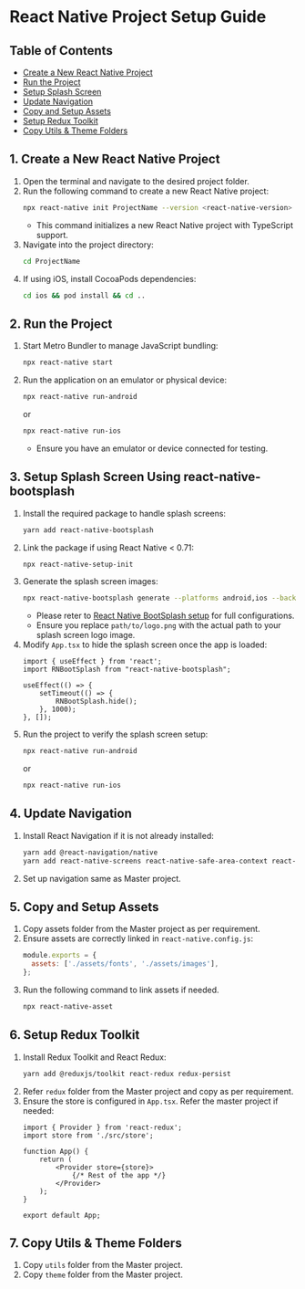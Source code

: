# React Native Project Setup Guide

## Table of Contents

- [Create a New React Native Project](#1-create-a-new-react-native-project)
- [Run the Project](#2-run-the-project)
- [Setup Splash Screen](#3-setup-splash-screen-using-react-native-bootsplash)
- [Update Navigation](#5-update-navigation)
- [Copy and Setup Assets](#5-copy-and-setup-assets)
- [Setup Redux Toolkit](#6-setup-redux-toolkit)
- [Copy Utils & Theme Folders](#7-copy-utils-theme-folders)

## 1. Create a New React Native Project

1. Open the terminal and navigate to the desired project folder.
2. Run the following command to create a new React Native project:
   ```sh
   npx react-native init ProjectName --version <react-native-version> 
   ```
   - This command initializes a new React Native project with TypeScript support.
3. Navigate into the project directory:
   ```sh
   cd ProjectName
   ```
4. If using iOS, install CocoaPods dependencies:
   ```sh
   cd ios && pod install && cd ..
   ```

## 2. Run the Project

1. Start Metro Bundler to manage JavaScript bundling:
   ```sh
   npx react-native start
   ```
2. Run the application on an emulator or physical device:
   ```sh
   npx react-native run-android
   ```
   or
   ```sh
   npx react-native run-ios
   ```
   - Ensure you have an emulator or device connected for testing.

## 3. Setup Splash Screen Using react-native-bootsplash

1. Install the required package to handle splash screens:
   ```sh
   yarn add react-native-bootsplash
   ```
2. Link the package if using React Native < 0.71:
   ```sh
   npx react-native-setup-init
   ```
3. Generate the splash screen images:
   ```sh
   npx react-native-bootsplash generate --platforms android,ios --background-color "#FFFFFF" --logo-path path/to/logo.png
   ```
   - Please reter to [React Native BootSplash setup](https://www.npmjs.com/package/react-native-bootsplash) for full configurations.
   - Ensure you replace `path/to/logo.png` with the actual path to your splash screen logo image.
4. Modify `App.tsx` to hide the splash screen once the app is loaded:
   ```tsx
   import { useEffect } from 'react';
   import RNBootSplash from "react-native-bootsplash";

   useEffect(() => {
       setTimeout(() => {
           RNBootSplash.hide();
       }, 1000);
   }, []);
   ```
5. Run the project to verify the splash screen setup:
   ```sh
   npx react-native run-android
   ```
   or
   ```sh
   npx react-native run-ios
   ```

## 4. Update Navigation

1. Install React Navigation if it is not already installed:
   ```sh
   yarn add @react-navigation/native
   yarn add react-native-screens react-native-safe-area-context react-native-gesture-handler react-native-reanimated react-native-vector-icons
   ```
2. Set up navigation same as Master project.

## 5. Copy and Setup Assets

1. Copy assets folder from the Master project as per requirement.
2. Ensure assets are correctly linked in `react-native.config.js`:
   ```js
   module.exports = {
     assets: ['./assets/fonts', './assets/images'],
   };
   ```
3. Run the following command to link assets if needed.
   ```sh
   npx react-native-asset
   ```

## 6. Setup Redux Toolkit

1. Install Redux Toolkit and React Redux:
   ```sh
   yarn add @reduxjs/toolkit react-redux redux-persist
   ```
2. Refer `redux` folder from the Master project and copy as per requirement.
3. Ensure the store is configured in `App.tsx`. Refer the master project if needed:
   ```tsx
   import { Provider } from 'react-redux';
   import store from './src/store';

   function App() {
       return (
           <Provider store={store}>
               {/* Rest of the app */}
           </Provider>
       );
   }

   export default App;
   ```

## 7. Copy Utils & Theme Folders

1. Copy `utils` folder from the Master project.
2. Copy `theme` folder from the Master project.


